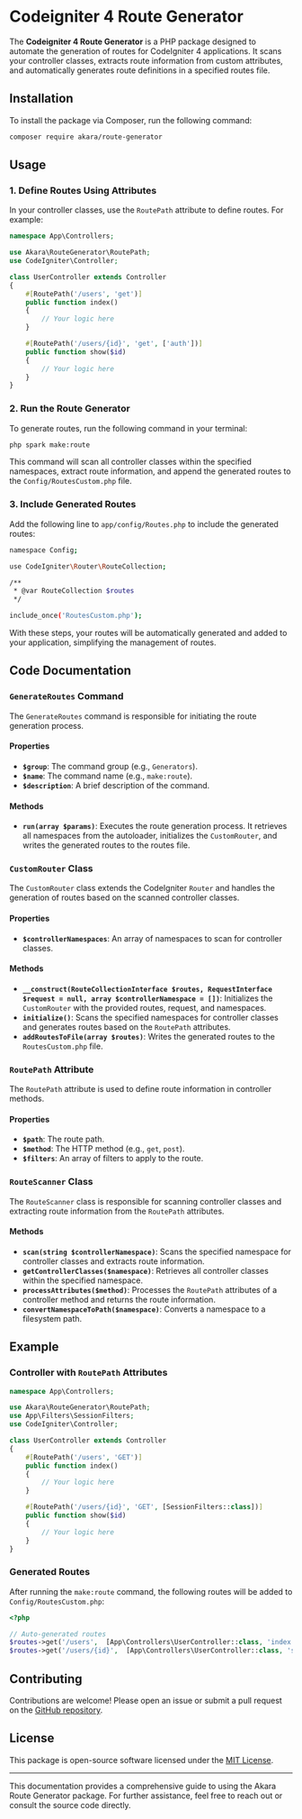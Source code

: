 # Codeigniter 4 Route Generator

The **Codeigniter 4 Route Generator** is a PHP package designed to automate the generation of routes for CodeIgniter 4 applications. It scans your controller classes, extracts route information from custom attributes, and automatically generates route definitions in a specified routes file.

## Installation

To install the package via Composer, run the following command:

```bash
composer require akara/route-generator
```

## Usage

### 1. Define Routes Using Attributes

In your controller classes, use the `RoutePath` attribute to define routes. For example:

```php
namespace App\Controllers;

use Akara\RouteGenerator\RoutePath;
use CodeIgniter\Controller;

class UserController extends Controller
{
    #[RoutePath('/users', 'get')]
    public function index()
    {
        // Your logic here
    }

    #[RoutePath('/users/{id}', 'get', ['auth'])]
    public function show($id)
    {
        // Your logic here
    }
}
```

### 2. Run the Route Generator

To generate routes, run the following command in your terminal:

```bash
php spark make:route
```

This command will scan all controller classes within the specified namespaces, extract route information, and append the generated routes to the `Config/RoutesCustom.php` file.

### 3. Include Generated Routes

Add the following line to `app/config/Routes.php` to include the generated routes:

```bash
namespace Config;

use CodeIgniter\Router\RouteCollection;

/**
 * @var RouteCollection $routes
 */

include_once('RoutesCustom.php');

```

With these steps, your routes will be automatically generated and added to your application, simplifying the management of routes.

## Code Documentation

### `GenerateRoutes` Command

The `GenerateRoutes` command is responsible for initiating the route generation process.

#### Properties

- **`$group`**: The command group (e.g., `Generators`).
- **`$name`**: The command name (e.g., `make:route`).
- **`$description`**: A brief description of the command.

#### Methods

- **`run(array $params)`**: Executes the route generation process. It retrieves all namespaces from the autoloader, initializes the `CustomRouter`, and writes the generated routes to the routes file.

### `CustomRouter` Class

The `CustomRouter` class extends the CodeIgniter `Router` and handles the generation of routes based on the scanned controller classes.

#### Properties

- **`$controllerNamespaces`**: An array of namespaces to scan for controller classes.

#### Methods

- **`__construct(RouteCollectionInterface $routes, RequestInterface $request = null, array $controllerNamespace = [])`**: Initializes the `CustomRouter` with the provided routes, request, and namespaces.
- **`initialize()`**: Scans the specified namespaces for controller classes and generates routes based on the `RoutePath` attributes.
- **`addRoutesToFile(array $routes)`**: Writes the generated routes to the `RoutesCustom.php` file.

### `RoutePath` Attribute

The `RoutePath` attribute is used to define route information in controller methods.

#### Properties

- **`$path`**: The route path.
- **`$method`**: The HTTP method (e.g., `get`, `post`).
- **`$filters`**: An array of filters to apply to the route.

### `RouteScanner` Class

The `RouteScanner` class is responsible for scanning controller classes and extracting route information from the `RoutePath` attributes.

#### Methods

- **`scan(string $controllerNamespace)`**: Scans the specified namespace for controller classes and extracts route information.
- **`getControllerClasses($namespace)`**: Retrieves all controller classes within the specified namespace.
- **`processAttributes($method)`**: Processes the `RoutePath` attributes of a controller method and returns the route information.
- **`convertNamespaceToPath($namespace)`**: Converts a namespace to a filesystem path.

## Example

### Controller with `RoutePath` Attributes

```php
namespace App\Controllers;

use Akara\RouteGenerator\RoutePath;
use App\Filters\SessionFilters;
use CodeIgniter\Controller;

class UserController extends Controller
{
    #[RoutePath('/users', 'GET')]
    public function index()
    {
        // Your logic here
    }

    #[RoutePath('/users/{id}', 'GET', [SessionFilters::class])]
    public function show($id)
    {
        // Your logic here
    }
}
```

### Generated Routes

After running the `make:route` command, the following routes will be added to `Config/RoutesCustom.php`:

```php
<?php

// Auto-generated routes
$routes->get('/users',  [App\Controllers\UserController::class, 'index'], ['filter' => []]);
$routes->get('/users/{id}',  [App\Controllers\UserController::class, 'show'], ['filter' => [auth::class]]);
```

## Contributing

Contributions are welcome! Please open an issue or submit a pull request on the [GitHub repository](https://github.com/Nxx1/ci4_route_generator).

## License

This package is open-source software licensed under the [MIT License](https://opensource.org/licenses/MIT).

---

This documentation provides a comprehensive guide to using the Akara Route Generator package. For further assistance, feel free to reach out or consult the source code directly.